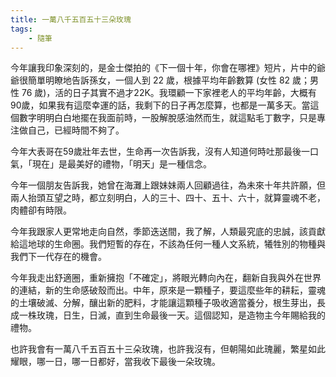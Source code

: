 ```yaml
---
title: 一萬八千五百五十三朵玫瑰
tags:
    - 隨筆
---
```


今年讓我印象深刻的，是金士傑拍的《下一個十年，你會在哪裡》短片，片中的爺爺很簡單明瞭地告訴孫女，一個人到 22 歲，根據平均年齡數算 (女性 82 歲；男性 76 歲)，活的日子其實不過才22K。我環顧一下家裡老人的平均年齡，大概有90歲，如果我有這麼幸運的話，我剩下的日子再怎麼算，也都是一萬多天。當這個數字明明白白地擺在我面前時，一股解脫感油然而生，就這點毛丁數字，只是專注做自己，已經時間不夠了。

今年大表哥在59歲壯年去世，生命再一次告訴我，沒有人知道何時吐那最後一口氣，「現在」是最美好的禮物，「明天」是一種信念。

今年一個朋友告訴我，她曾在海灘上跟妹妹兩人回顧過往，為未來十年共許願，但兩人抬頭互望之時，都立刻明白，人的三十、四十、五十、六十，就算靈魂不老，肉體卻有時限。

今年我跟家人更常地走向自然，季節迭送間，我了解，人類最究底的忠誠，該貢獻給這地球的生命圈。我們短暫的存在，不該為任何一種人文系統，犧牲別的物種與我們下一代存在的機會。

今年我走出舒適圈，重新擁抱「不確定」，將眼光轉向內在，翻新自我與外在世界的連結，新的生命感破殼而出。中年，原來是一顆種子，要這麼些年的耕耘，靈魂的土壤破滅、分解，釀出新的肥料，才能讓這顆種子吸收適當養分，根生芽出，長成一株玫瑰，日生，日滅，直到生命最後一天。這個認知，是造物主今年賜給我的禮物。

也許我會有一萬八千五百五十三朵玫瑰，也許我沒有，但朝陽如此瑰麗，繁星如此耀眼，哪一日，哪一日都好，當我收下最後一朵玫瑰。

<blockquote class="imgur-embed-pub" lang="en" data-id="R6fJu3k"><a href="//imgur.com/R6fJu3k"></a></blockquote><script async src="//s.imgur.com/min/embed.js" charset="utf-8"></script>
